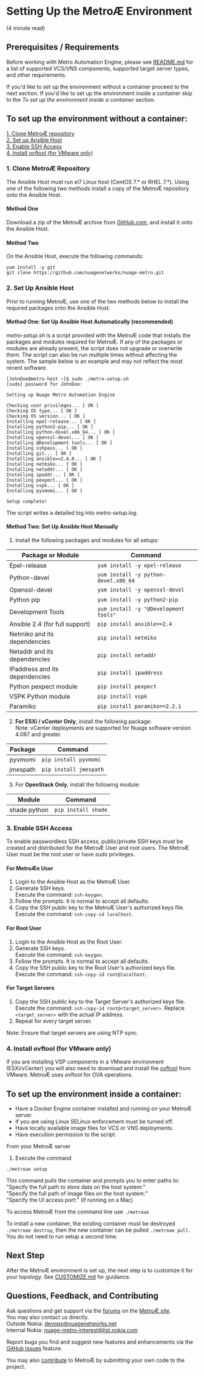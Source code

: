 # Setting Up the MetroÆ Environment
(4 minute read)  

## Prerequisites / Requirements  
Before working with Metro Automation Engine, please see [README.md](/README.md) for a list of supported VCS/VNS components, supported target server types, and other requirements. 

If you'd like to set up the environment without a container proceed to the next section. If you'd like to set up the environment inside a container skip to the *To set up the environment inside a container* section.

## To set up the environment without a container:  
[1. Clone MetroÆ repository](#1-clone-metroÆ-repository)  
[2. Set up Ansible Host](#2-set-up-ansible-host)  
[3. Enable SSH Access](#3-enable-ssh-access)  
[4. Install ovftool (for VMware only)](#4-install-ovftool-for-vmware-only)  

### 1. Clone MetroÆ Repository
The Ansible Host must run el7 Linux host (CentOS 7.* or RHEL 7.*). Using one of the following two methods install a copy of the MetroÆ repository onto the Ansible Host. 
#### Method One  
Download a zip of the MetroÆ archive from [GitHub.com](https://github.com/nuagenetworks/nuage-metro), and install it onto the Ansible Host.

#### Method Two  
On the Ansible Host, execute the following commands:  
```
yum install -y git
git clone https://github.com/nuagenetworks/nuage-metro.git
```
### 2. Set Up Ansible Host
Prior to running MetroÆ, use one of the two methods below to install the required packages onto the Ansible Host.

#### Method One: Set Up Ansible Host Automatically (recommended)
*metro-setup.sh* is a script provided with the MetroÆ code that installs the packages and modules required for MetroÆ. If any of the packages or modules are already present, the script does not upgrade or overwrite them. The script can also be run multiple times without affecting the system. The sample below is an example and may not reflect the most recent software.
```
[JohnDoe@metro-host ~]$ sudo ./metro-setup.sh
[sudo] password for JohnDoe:

Setting up Nuage Metro Automation Engine

Checking user privileges... [ OK ]
Checking OS type... [ OK ]
Checking OS version... [ OK ]
Installing epel-release... [ OK ]
Installing python2-pip... [ OK ]
Installing python-devel.x86_64... [ OK ]
Installing openssl-devel... [ OK ]
Installing @Development tools... [ OK ]
Installing sshpass... [ OK ]
Installing git... [ OK ]
Installing ansible==2.4.0... [ OK ]
Installing netmiko... [ OK ]
Installing netaddr... [ OK ]
Installing ipaddr... [ OK ]
Installing pexpect... [ OK ]
Installing vspk... [ OK ]
Installing pyvmomi... [ OK ]

Setup complete!
```
The script writes a detailed log into *metro-setup.log*.

#### Method Two: Set Up Ansible Host Manually
1. Install the following packages and modules for all setups:

Package or Module              | Command   
------------------------------ | --------  
Epel-release                   | `yum install -y epel-release`  
Python-devel                   | `yum install -y python-devel.x86_64`  
Openssl-devel                  | `yum install -y openssl-devel`  
Python pip                     | `yum install -y python2-pip`  
Development Tools              | `yum install -y "@Development tools"`  
Ansible 2.4 (for full support) | `pip install ansible==2.4`  
Netmiko and its dependencies   | `pip install netmiko`  
Netaddr and its dependencies   | `pip install netaddr`  
IPaddress and its dependencies | `pip install ipaddress`  
Python pexpect module          | `pip install pexpect`  
VSPK Python module             | `pip install vspk`  
Paramiko                       | `pip install paramiko==2.2.1`

2. **For ESXi / vCenter Only**, install the following package:  
 Note: vCenter deployments are supported for Nuage software version 4.0R7 and greater.  

 Package  | Command  
 -------- | -------  
 pyvmomi  | `pip install pyvmomi`  
 jmespath | `pip install jmespath`


3. For **OpenStack Only**, install the following module:

 Module       | Command  
 ------------ | -------  
 shade python | `pip install shade`

### 3. Enable SSH Access  
To enable passwordless SSH access, public/private SSH keys must be created and distributed for the MetroÆ User and root users. The MetroÆ User must be the root user or have *sudo* privileges.  
#### For MetroÆe User
1. Login to the Ansible Host as the MetroÆ User.  
2. Generate SSH keys.  
   Execute the command: `ssh-keygen`.  
3. Follow the prompts. It is normal to accept all defaults.  
4. Copy the SSH public key to the MetroÆ User's authorized keys file.  
   Execute the command: `ssh-copy-id localhost`.  
#### For Root User  
1. Login to the Ansible Host as the Root User.  
2. Generate SSH keys.  
   Execute the command: `ssh-keygen`.  
3. Follow the prompts. It is normal to accept all defaults.  
4. Copy the SSH public key to the Root User's authorized keys file.  
   Execute the command: `ssh-copy-id root@localhost`.   
#### For Target Servers
1. Copy the SSH public key to the Target Server's authorized keys file.   
   Execute the command: `ssh-copy-id root@<target_server>`. Replace `<target_server>` with the actual IP address.  
2. Repeat for every target server.  
   
Note: Ensure that target servers are using NTP sync.
   
### 4. Install ovftool (for VMware only)
 If you are installing VSP components in a VMware environment (ESXi/vCenter) you will also need to download and install the [ovftool](https://www.vmware.com/support/developer/ovf/) from VMware. MetroÆ uses ovftool for OVA operations.

## To set up the environment inside a container: 
* Have a Docker Engine container installed and running on your MetroÆ server.
* If you are using Linux SELinux enforcement must be turned off.
* Have locally available image files for VCS or VNS deployments.
* Have execution permission to the script.  

From your MetroÆ server
1. Execute the command 
```
./metroae setup
```
This command pulls the container and prompts you to enter paths to:  
"Specify the full path to store data on the host system:"  
"Specify the full path of image files on the host system:"  
"Specify the UI access port:"  (if running on a Mac)  

To access MetroÆ from the command line use `./metroae`

To install a new container, the existing container must be destroyed `./metroae destroy`, then the new container can be pulled `./metroae pull`. You do not need to run setup a second time.

## Next Step
After the MetroÆ environment is set up, the next step is to customize it for your topology. See [CUSTOMIZE.md](CUSTOMIZE.md) for guidance. 

## Questions, Feedback, and Contributing
Ask questions and get support via the [forums](https://devops.nuagenetworks.net/forums/) on the [MetroÆ site](https://devops.nuagenetworks.net/).  
You may also contact us directly.  
  Outside Nokia: [devops@nuagenetworks.net](mailto:deveops@nuagenetworks.net "send email to nuage-metro project")  
  Internal Nokia: [nuage-metro-interest@list.nokia.com](mailto:nuage-metro-interest@list.nokia.com "send email to nuage-metro project")

Report bugs you find and suggest new features and enhancements via the [GitHub Issues](https://github.com/nuagenetworks/nuage-metro/issues "nuage-metro issues") feature.

You may also [contribute](../CONTRIBUTING.md) to MetroÆ by submitting your own code to the project.
